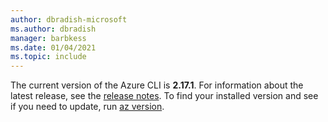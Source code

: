 ```yaml
---
author: dbradish-microsoft
ms.author: dbradish
manager: barbkess
ms.date: 01/04/2021
ms.topic: include
---
```


The current version of the Azure CLI is __2.17.1__. For information about the latest release, see the [release notes](../release-notes-azure-cli.md). To find your installed version and see if you need to update, run [az version](/cli/azure/reference-index#az_version).

